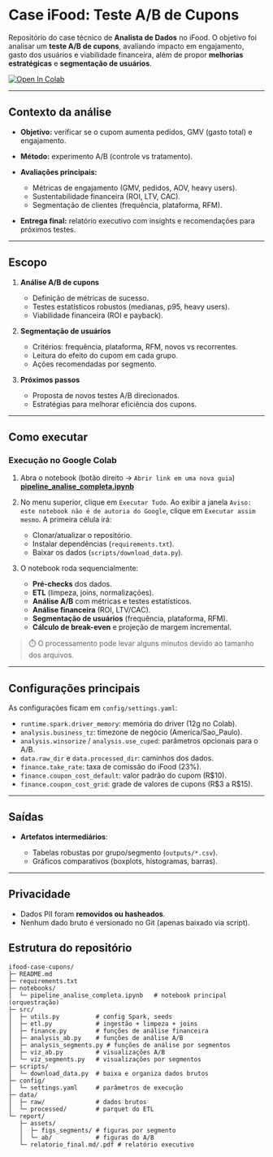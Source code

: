 # Case iFood: Teste A/B de Cupons

Repositório do case técnico de **Analista de Dados** no iFood.
O objetivo foi analisar um **teste A/B de cupons**, avaliando impacto em engajamento, gasto dos usuários e viabilidade financeira, além de propor **melhorias estratégicas** e **segmentação de usuários**.

[![Open In Colab](https://colab.research.google.com/assets/colab-badge.svg)](https://colab.research.google.com/github/silvaniacorreia/ifood-case-cupons/blob/main/notebooks/pipeline_analise_completa.ipynb)

---

## Contexto da análise

* **Objetivo:** verificar se o cupom aumenta pedidos, GMV (gasto total) e engajamento.
* **Método:** experimento A/B (controle vs tratamento).
* **Avaliações principais:**

  * Métricas de engajamento (GMV, pedidos, AOV, heavy users).
  * Sustentabilidade financeira (ROI, LTV, CAC).
  * Segmentação de clientes (frequência, plataforma, RFM).
* **Entrega final:** relatório executivo com insights e recomendações para próximos testes.

---

## Escopo

1. **Análise A/B de cupons**

   * Definição de métricas de sucesso.
   * Testes estatísticos robustos (medianas, p95, heavy users).
   * Viabilidade financeira (ROI e payback).

2. **Segmentação de usuários**

   * Critérios: frequência, plataforma, RFM, novos vs recorrentes.
   * Leitura do efeito do cupom em cada grupo.
   * Ações recomendadas por segmento.

3. **Próximos passos**

   * Proposta de novos testes A/B direcionados.
   * Estratégias para melhorar eficiência dos cupons.

---

## Como executar

### Execução no Google Colab

1. Abra o notebook (botão direito → `Abrir link em uma nova guia`)
   [**pipeline\_analise\_completa.ipynb**](https://colab.research.google.com/github/silvaniacorreia/ifood-case-cupons/blob/main/notebooks/pipeline_analise_completa.ipynb)

2. No menu superior, clique em `Executar Tudo`. Ao exibir a janela `Aviso: este notebook não é de autoria do Google`, clique em `Executar assim mesmo`.
   A primeira célula irá:

   * Clonar/atualizar o repositório.
   * Instalar dependências (`requirements.txt`).
   * Baixar os dados (`scripts/download_data.py`).

3. O notebook roda sequencialmente:

   * **Pré-checks** dos dados.
   * **ETL** (limpeza, joins, normalizações).
   * **Análise A/B** com métricas e testes estatísticos.
   * **Análise financeira** (ROI, LTV/CAC).
   * **Segmentação de usuários** (frequência, plataforma, RFM).
   * **Cálculo de break-even** e projeção de margem incremental.

> ⏱️ O processamento pode levar alguns minutos devido ao tamanho dos arquivos.

---

## Configurações principais

As configurações ficam em `config/settings.yaml`:

* `runtime.spark.driver_memory`: memória do driver (12g no Colab).
* `analysis.business_tz`: timezone de negócio (America/Sao\_Paulo).
* `analysis.winsorize` / `analysis.use_cuped`: parâmetros opcionais para o A/B.
* `data.raw_dir` e `data.processed_dir`: caminhos dos dados.
* `finance.take_rate`: taxa de comissão do iFood (23%).
* `finance.coupon_cost_default`: valor padrão do cupom (R\$10).
* `finance.coupon_cost_grid`: grade de valores de cupons (R\$3 a R\$15).

---

## Saídas

* **Artefatos intermediários**:

  * Tabelas robustas por grupo/segmento (`outputs/*.csv`).
  * Gráficos comparativos (boxplots, histogramas, barras).

---

## Privacidade

* Dados PII foram **removidos ou hasheados**.
* Nenhum dado bruto é versionado no Git (apenas baixado via script).

## Estrutura do repositório

```
ifood-case-cupons/
├─ README.md
├─ requirements.txt
├─ notebooks/
│  └─ pipeline_analise_completa.ipynb   # notebook principal (orquestração)
├─ src/
│  ├─ utils.py          # config Spark, seeds
│  ├─ etl.py            # ingestão + limpeza + joins
│  ├─ finance.py        # funções de análise financeira
│  ├─ analysis_ab.py    # funções de análise A/B
│  ├─ analysis_segments.py # funções de análise por segmentos
│  ├─ viz_ab.py         # visualizações A/B
│  └─ viz_segments.py   # visualizações por segmentos
├─ scripts/
│  └─ download_data.py  # baixa e organiza dados brutos
├─ config/
│  └─ settings.yaml     # parâmetros de execução
├─ data/
│  ├─ raw/              # dados brutos
│  └─ processed/        # parquet do ETL
└─ report/
   ├─ assets/
   │  ├─ figs_segments/ # figuras por segmento
   │  └─ ab/            # figuras do A/B
   └─ relatorio_final.md/.pdf # relatório executivo
```